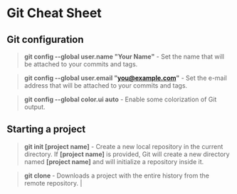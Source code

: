 # Git Cheat Sheet
## Git configuration
> **git config --global user.name "Your Name"** - Set the name that will be attached to your commits and tags.

> **git config --global user.email "you@example.com"** - Set the e-mail address that will be attached to your commits and tags.

> **git config --global color.ui auto** - Enable some colorization of Git output.

## Starting a project

> **git init [project name]** - Create a new local repository in the current directory. If **[project name]** is provided, Git will create a new directory named **[project name]** and will initialize a repository inside it.

> **git clone <project url>** - Downloads a project with the entire history from the remote repository.                                                                                                                         |


